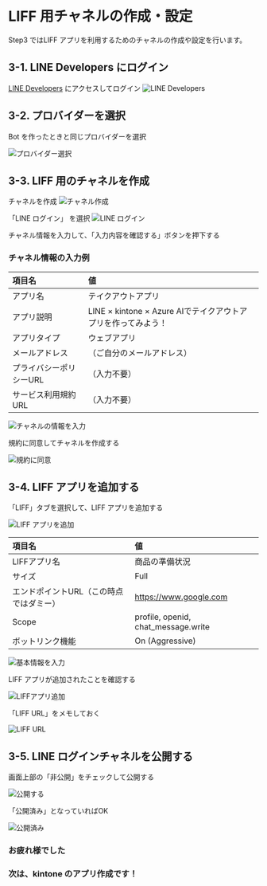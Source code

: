 # LIFF 用チャネルの作成・設定

Step3 ではLIFF アプリを利用するためのチャネルの作成や設定を行います。


## 3-1. LINE Developers にログイン

[LINE Developers](https://developers.line.biz/ja/) にアクセスしてログイン
![LINE Developers](https://raw.githubusercontent.com/sumihiro3/katacoda-scenarios/master/LineBotBasicCourse/LineBotBasicScenario/images/LINEDevelopers.png)


## 3-2. プロバイダーを選択

 Bot を作ったときと同じプロバイダーを選択
 
![プロバイダー選択](https://raw.githubusercontent.com/sumihiro3/katacoda-scenarios/master/LineBotBasicCourse/LineBotBasicScenario/images/ProviderList.png)


## 3-3. LIFF 用のチャネルを作成

チャネルを作成
![チャネル作成](https://raw.githubusercontent.com/sumihiro3/katacoda-scenarios/master/LineBotBasicCourse/LineBotBasicScenario/images/NewChannel.png)

「LINE ログイン」 を選択
![LINE ログイン](https://raw.githubusercontent.com/sumihiro3/katacoda-scenarios/master/LiffKintoneQuestionaryCourse/SetupBotAndLiff/images/SelectLineLogin.png)

チャネル情報を入力して、「入力内容を確認する」ボタンを押下する

### チャネル情報の入力例

|  項目名  |  値  |
| :-- | :-- |
|  アプリ名  |  テイクアウトアプリ  |
|  アプリ説明  |  LINE × kintone × Azure AIでテイクアウトアプリを作ってみよう！  |
|  アプリタイプ  |  ウェブアプリ  |
|  メールアドレス  |  （ご自分のメールアドレス）  |
|  プライバシーポリシーURL  |  （入力不要）  |
|  サービス利用規約URL  |  （入力不要）  |


![チャネルの情報を入力](https://raw.githubusercontent.com/sumihiro3/katacoda-scenarios/master/LiffKintoneQuestionaryCourse/SetupBotAndLiff/images/InputLoginChannelSetting.png)

規約に同意してチャネルを作成する

![規約に同意](https://raw.githubusercontent.com/sumihiro3/katacoda-scenarios/master/LiffKintoneQuestionaryCourse/SetupBotAndLiff/images/AgreeTerms.png)

## 3-4. LIFF アプリを追加する

「LIFF」タブを選択して、LIFF アプリを追加する

![LIFF アプリを追加](https://raw.githubusercontent.com/sumihiro3/katacoda-scenarios/master/LiffKintoneQuestionaryCourse/SetupBotAndLiff/images/AddLiffApp.png)

|  項目名  |  値  |
| :-- | :-- |
|  LIFFアプリ名  |  商品の準備状況  |
|  サイズ  |  Full  |
|  エンドポイントURL（この時点ではダミー）  |  https://www.google.com  |
|  Scope  |  profile, openid, chat_message.write  |
|  ボットリンク機能  |  On (Aggressive)  |

![基本情報を入力](https://raw.githubusercontent.com/sumihiro3/katacoda-scenarios/master/LiffKintoneQuestionaryCourse/SetupBotAndLiff/images/InputLiffAppSettings.png)


LIFF アプリが追加されたことを確認する

![LIFFアプリ追加](https://raw.githubusercontent.com/sumihiro3/katacoda-scenarios/master/LiffKintoneQuestionaryCourse/SetupBotAndLiff/images/LiffAppCreated.png)


「LIFF URL」をメモしておく

![LIFF URL](https://raw.githubusercontent.com/sumihiro3/katacoda-scenarios/master/LiffKintoneQuestionaryCourse/SetupBotAndLiff/images/CopyLiffUrl.png)


## 3-5. LINE ログインチャネルを公開する

画面上部の「非公開」をチェックして公開する

![公開する](https://raw.githubusercontent.com/sumihiro3/katacoda-scenarios/master/LiffKintoneQuestionaryCourse/SetupBotAndLiff/images/PublishChannel.png)

「公開済み」となっていればOK

![公開済み](https://raw.githubusercontent.com/sumihiro3/katacoda-scenarios/master/LiffKintoneQuestionaryCourse/SetupBotAndLiff/images/ChannelPublished.png)

### お疲れ様でした
### 次は、kintone のアプリ作成です！